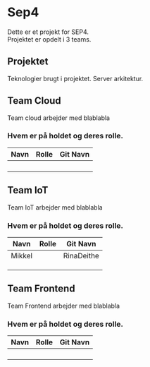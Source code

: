 # Sep4

Dette er et projekt for SEP4.  
Projektet er opdelt i 3 teams.


## Projektet

Teknologier brugt i projektet.
Server arkitektur.

## Team Cloud

Team cloud arbejder med blablabla

### Hvem er på holdet og deres rolle.
|Navn|Rolle|Git Navn|
|-----|-----|-----|
||||
||||
||||
||||
## Team IoT

Team IoT arbejder med blablabla

### Hvem er på holdet og deres rolle.
|Navn|Rolle|Git Navn|
|-----|-----|-----|
|Mikkel||RinaDeithe|
||||
||||
||||
## Team Frontend

Team Frontend arbejder med blablabla

### Hvem er på holdet og deres rolle.
|Navn|Rolle|Git Navn|
|-----|-----|-----|
||||
||||
||||
||||
